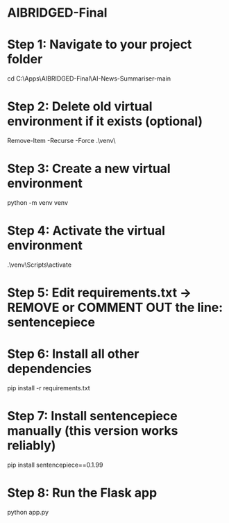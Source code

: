 # AIBRIDGED-Final
# Step 1: Navigate to your project folder
cd C:\Apps\AIBRIDGED-Final\AI-News-Summariser-main

# Step 2: Delete old virtual environment if it exists (optional)
Remove-Item -Recurse -Force .\venv\

# Step 3: Create a new virtual environment
python -m venv venv

# Step 4: Activate the virtual environment
.\venv\Scripts\activate

# Step 5: Edit requirements.txt → REMOVE or COMMENT OUT the line: sentencepiece

# Step 6: Install all other dependencies
pip install -r requirements.txt

# Step 7: Install sentencepiece manually (this version works reliably)
pip install sentencepiece==0.1.99

# Step 8: Run the Flask app
python app.py
